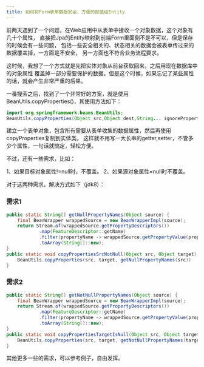 ```yaml
---
title: 如何将Form表单数据安全、方便的赋值给Entity
---
```


前两天遇到了一个问题，在Web应用中从表单中接收一个对象数据，这个对象有几十个属性，
直接把Jpa的Entity映射到前端Form里面倒不是不可以，但是保存的时候会有一些问题，
包括一些安全相关的、状态相关的数据会被表单传过来的数据覆盖掉，一方面是不安全，
另一方面也不符合业务流程要求。

这时候，我想了一个方式就是先把实体对象从前台获取回来，之后用现在数据库中的对象属性
覆盖掉一部分需要保护的数据。但是这个时候，如果忘记了某些属性的话，就会产生非常严重的后果。

一番搜索之后，找到了一个非常好的方案，就是使用BeanUtils.copyProperties()，其使用方法如下：

```java
import org.springframework.beans.BeanUtils;
BeanUtils.copyProperties(Object src,Object dest,String... ignoreProperties);
```

建立一个表单对象，包含所有需要从表单收集的数据属性，然后再使用copyProperties复制到实体类。
这样就不用写一大长串的getter,setter，不管多少个属性，一句话就搞定，轻松方便。

不过，还有一些需求，比如：

1、如果目标对象属性!=null时，不覆盖。
2、如果源对象属性=null时不覆盖。

对于这两种需求，解决方式如下（jdk8）：

### 需求1
```java
public static String[] getNullPropertyNames(Object source) {
    final BeanWrapper wrappedSource = new BeanWrapperImpl(source);
    return Stream.of(wrappedSource.getPropertyDescriptors())
            .map(FeatureDescriptor::getName)
            .filter(propertyName -> wrappedSource.getPropertyValue(propertyName) == null)
            .toArray(String[]::new);
}
public static void copyPropertiesSrcNotNull(Object src, Object target) {
    BeanUtils.copyProperties(src, target, getNullPropertyNames(src))
}
```

### 需求2
```java
public static String[] getNotNullPropertyNames(Object source) {
    final BeanWrapper wrappedSource = new BeanWrapperImpl(source);
    return Stream.of(wrappedSource.getPropertyDescriptors())
            .map(FeatureDescriptor::getName)
            .filter(propertyName -> wrappedSource.getPropertyValue(propertyName) != null)
            .toArray(String[]::new);
}
public static void copyPropertiesTargetIsNull(Object src, Object target) {
    BeanUtils.copyProperties(src, target, getNotNullPropertyNames(target))
}
```

其他更多一些的需求，可以参考例子，自由发挥。